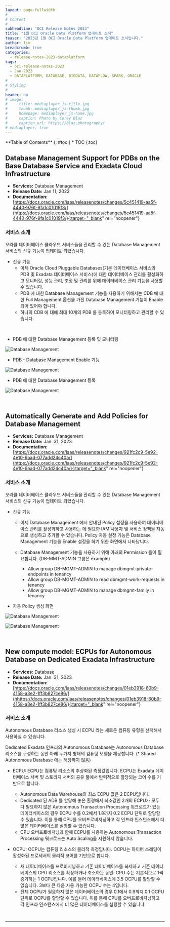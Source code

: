 ```yaml
---
layout: page-fullwidth
#
# Content
#
subheadline: "OCI Release Notes 2023"
title: "1월 OCI Oracle Data Platform 업데이트 소식"
teaser: "2023년 1월 OCI Oracle Data Platform 업데이트 소식입니다."
author: lim
breadcrumb: true
categories:
  - release-notes-2023-dataplatform
tags:
  - oci-release-notes-2023
  - Jan-2023
  - DATAPLATFORM, DATABASE, BIGDATA, DATAFLOW, SPARK, ORACLE
#
# Styling
#
header: no
# image:
#     title: mediaplayer_js-title.jpg
#     thumb: mediaplayer_js-thumb.jpg
#     homepage: mediaplayer_js-home.jpg
#     caption: Photo by Corey Blaz
#     caption_url: https://blaz.photography/
# mediaplayer: true
---
```


<div class="panel radius" markdown="1">
**Table of Contents**
{: #toc }
*  TOC
{:toc}
</div>

##  Database Management Support for PDBs on the Base Database Service and Exadata Cloud Infrastructure
* **Services:** Database Management
* **Release Date:** Jan 11, 2022
* **Documentation:** [https://docs.oracle.com/iaas/releasenotes/changes/5c451419-aa5f-4440-976f-9fa1c01019f3/](https://docs.oracle.com/iaas/releasenotes/changes/5c451419-aa5f-4440-976f-9fa1c01019f3/){:target="_blank" rel="noopener"}

### 서비스 소개

오라클 데이터베이스 클라우드 서비스들을 관리할 수 있는 Database Management 서비스의 신규 기능이 업데이트 되었습니다.


* 신규 기능
  - 이제 Oracle Cloud Pluggable Databases(기본 데이터베이스 서비스의 PDB 및 Exadata 데이터베이스 서비스)에 대한 데이터베이스 관리를 활성화하고 모니터링, 성능 관리, 조정 및 관리를 위해 데이터베이스 관리 기능을 사용할 수 있습니다.
  - PDB 에 대한 Database Management 기능을 사용하기 위해서는 CDB 에 대한 Full Management 옵션을 가진 Database Management 기능이 Enable 되어 있어야 합니다.
  - 하나의 CDB 에 대해 최대 10개의 PDB 를 등록하여 모니터링하고 관리할 수 있습니다.
<br>

* PDB 에 대한 Database Management 등록 및 모니터링

![Database Management](/assets/img/dataplatform/2023/01_database_management_overview.png)

* PDB - Database Management Enable 기능

![Database Management](/assets/img/dataplatform/2023/02_oci_database_management_pdb.png)

* PDB 에 대한 Database Management 등록

![Database Management](/assets/img/dataplatform/2023/03_oci_database_management_pdb_enable_2.png)

<br>

##  Automatically Generate and Add Policies for Database Management
* **Services:** Database Management
* **Release Date:** Jan. 31, 2023
* **Documentation:** [https://docs.oracle.com/iaas/releasenotes/changes/921fc2c9-5e92-4e10-9aad-077add24c40a/](https://docs.oracle.com/iaas/releasenotes/changes/921fc2c9-5e92-4e10-9aad-077add24c40a/){:target="_blank" rel="noopener"}

### 서비스 소개

오라클 데이터베이스 클라우드 서비스들을 관리할 수 있는 Database Management 서비스의 신규 기능이 업데이트 되었습니다.

* 신규 기능
  - 이제 Database Management 에서 안내된 Policy 설정을 사용하여 데이터베이스 관리를 활성화하고 사용하는 데 필요한 IAM 사용자 및 서비스 정책을 자동으로 생성하고 추가할 수 있습니다. Policy 자동 설정 기능은 Database Management 기능을 Enable 설정을 하기 위한 화면에서 나타납니다.

  - Database Management 기능을 사용하기 위해 아래의 Permission 들이 필요합니다. (DB-MMT-ADMIN 그룹은 example)

    - Allow group DB-MGMT-ADMIN to manage dbmgmt-private-endpoints in tenancy
    - Allow group DB-MGMT-ADMIN to read dbmgmt-work-requests in tenancy
    - Allow group DB-MGMT-ADMIN to manage dbmgmt-family in tenancy

* 자동 Policy 생성 화면

![Database Management](/assets/img/dataplatform/2023/10_oci_database_management_policy.png)

![Database Management](/assets/img/dataplatform/2023/11_oci_database_management_policy_autogenerate.png)


<br>


##  New compute model: ECPUs for Autonomous Database on Dedicated Exadata Infrastructure
* **Services:** Database
* **Release Date:** Jan. 31, 2023
* **Documentation:** [https://docs.oracle.com/iaas/releasenotes/changes/01eb3918-60b9-4158-a3e2-1ff3b827ce86/](hhttps://docs.oracle.com/iaas/releasenotes/changes/01eb3918-60b9-4158-a3e2-1ff3b827ce86/){:target="_blank" rel="noopener"}

### 서비스 소개

Autonomous Database 리소스 생성 시 ECPU 라는 새로운 컴퓨팅 유형을 선택해서 사용하실 수 있습니다.

Dedicated Exadata 인프라의 Autonomous Database는 Autonomous Database 리소스를 구성하는 동안 아래 두가지 형태의 컴퓨팅 모델을 제공합니다. (* Shared Autonomous Database 에는 해당하지 않음)

  - ECPU: ECPU는 컴퓨팅 리소스의 추상화된 측정값입니다. ECPU는 Exadata 데이터베이스 서버 및 스토리지 서버의 공유 풀에서 탄력적으로 할당되는 코어 수를 기반으로 합니다.
    - Autonomous Data Warehouse의 최소 ECPU 값은 2 ECPU입니다.
    - Dedicated 된 ADB 를 할당해 놓은 환경에서 최소값인 2개의 ECPU가 모두 다 필요하지 않은 Autonomous Transaction Processing 워크로드가 있는 데이터베이스의 경우 ECPU 수를 0.2에서 1.8까지 0.2 ECPU 단위로 할당할 수 있습니다. 이를 통해 CPU를 오버프로비저닝하고 각 인프라 인스턴스에서 더 많은 데이터베이스를 실행할 수 있습니다. 
    - CPU 오버프로비저닝과 함께 ECPU를 사용하는 Autonomous Transaction Processing 워크로드는 Auto Scaling을 지원하지 않습니다. 

  - OCPU: OCPU는 컴퓨팅 리소스의 물리적 측정입니다. OCPU는 하이퍼 스레딩이 활성화된 프로세서의 물리적 코어를 기반으로 합니다.
    - 새 데이터베이스를 프로비저닝하고 기존 데이터베이스를 복제하고 기존 데이터베이스의 CPU 리소스를 확장하거나 축소하는 동안: CPU 수는 기본적으로 1씩 증가하는 1 OCPU입니다. 예를 들어 데이터베이스에 3.5 OCPU를 할당할 수 없습니다. 3보다 큰 다음 사용 가능한 OCPU 수는 4입니다.
    - 전체 OCPU가 필요하지 않은 데이터베이스의 경우 0.1에서 0.9까지 0.1 OCPU 단위로 OCPU를 할당할 수 있습니다. 이를 통해 CPU를 오버프로비저닝하고 각 인프라 인스턴스에서 더 많은 데이터베이스를 실행할 수 있습니다.

<br>

---